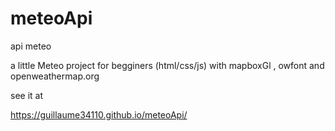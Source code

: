 # meteoApi
api meteo

a little Meteo project for begginers (html/css/js)
with mapboxGl , owfont and openweathermap.org

see it at 

https://guillaume34110.github.io/meteoApi/
